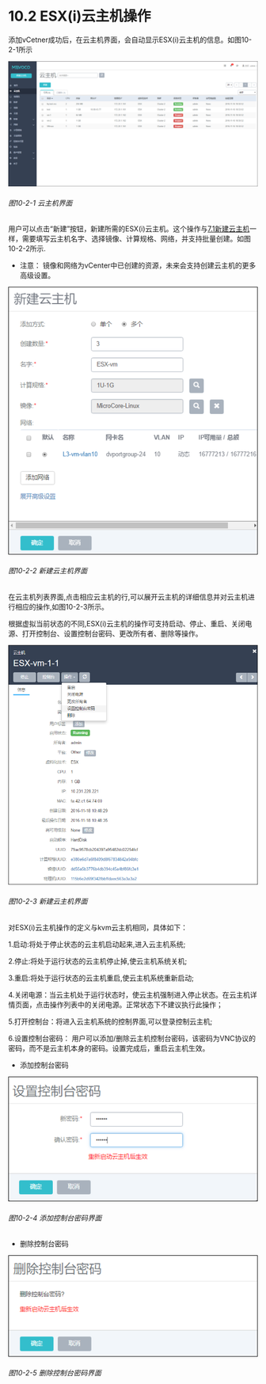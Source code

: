 # 10.2 ESX(i)云主机操作

添加vCetner成功后，在云主机界面，会自动显示ESX(i)云主机的信息。如图10-2-1所示

![png](../images/10-2-1.png "图10-2-1 云主机界面")

###### 图10-2-1 云主机界面

用户可以点击“新建”按钮，新建所需的ESX(i)云主机。这个操作与[7.1新建云主机](/VM/new-vm.md)一样，需要填写云主机名字、选择镜像、计算规格、网络，并支持批量创建。如图10-2-2所示.
* 注意： 镜像和网络为vCenter中已创建的资源，未来会支持创建云主机的更多高级设置。

![png](../images/10-2-2.png    "图10-2-2 新建云主机界面")

###### 图10-2-2 新建云主机界面

在云主机列表界面,点击相应云主机的行,可以展开云主机的详细信息并对云主机进行相应的操作,如图10-2-3所示。

根据虚拟当前状态的不同,ESX(i)云主机的操作可支持启动、停止、重启、关闭电源、打开控制台、设置控制台密码、更改所有者、删除等操作。

![png](../images/10-2-3.png "图10-2-3 新建云主机界面")

###### 图10-2-3 新建云主机界面

对ESX(i)云主机操作的定义与kvm云主机相同，具体如下：

1.启动:将处于停止状态的云主机启动起来,进入云主机系统;

2.停止:将处于运行状态的云主机停止掉,使云主机系统关机;

3.重启:将处于运行状态的云主机重启,使云主机系统重新启动;

4.关闭电源：当云主机处于运行状态时，使云主机强制进入停止状态。在云主机详情页面，点击操作列表中的关闭电源。正常状态下不建议执行此操作；

5.打开控制台：将进入云主机系统的控制界面,可以登录控制云主机;

6.设置控制台密码：
用户可以添加\/删除云主机控制台密码，该密码为VNC协议的密码，而不是云主机本身的密码。设置完成后，重启云主机生效。

* 添加控制台密码

![png](../images/10-2-4.png "图10-2-4 添加控制台密码界面")

###### 图10-2-4 添加控制台密码界面

* 删除控制台密码

![png](../images/10-2-5.png "图10-2-5 删除控制台密码界面")

###### 图10-2-5 删除控制台密码界面